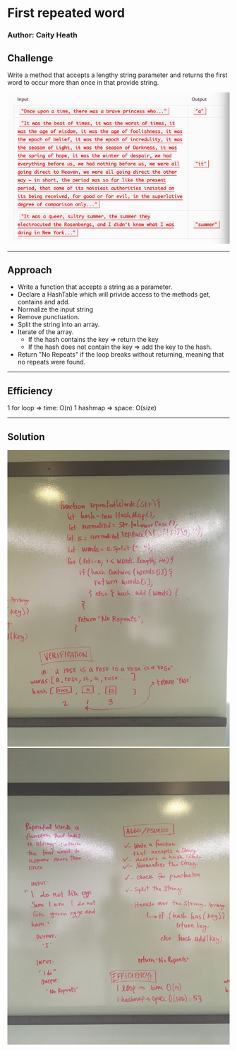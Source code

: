 # First repeated word

### Author: Caity Heath

## Challenge
Write a method that accepts a lengthy string parameter and returns the first word to occur more than once in that provide string. 

![](./assets/example.png)

---

## Approach
* Write a function that accepts a string as a parameter.
* Declare a HashTable which will privide access to the methods get, contains and add.
* Normalize the input string
* Remove punctuation.
* Split the string into an array. 
* Iterate of the array.
  * If the hash contains the key => return the key
  * If the hash does not contain the key => add the key to the hash.
* Return "No Repeats" if the loop breaks without returning, meaning that no repeats were found.

---

## Efficiency
1 for loop => time: O(n)
1 hashmap => space: O(size)

---

## Solution
![](./assets/1-7-code.jpg)
![](./assets/1-7-pd.jpg)

